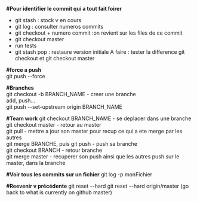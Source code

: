 <strong>#Pour identifier le commit qui a tout fait foirer </strong>
- git stash : stock v en cours
- git log : consulter numeros commits
- git checkout + numero commit :on revient sur les files de ce commit
- git checkout master
- run tests
- git stash pop : restaure version initiale
A faire : tester la difference git checkout et git checkout master

<strong>#force a push</strong> \
git push --force

<strong>#Branches</strong> \
git checkout -b BRANCH_NAME - creer une branche\
add, push... \
git push --set-upstream origin BRANCH_NAME

<strong>#Team work</strong> 
git checkout BRANCH_NAME - se deplacer dans une branche \
git checkout master - retour au master \
git pull - mettre a jour son master pour recup ce qui a ete merge par les autres \
git merge BRANCHE, puis git push - push sa branche \
git checkout BRANCH - retour branche \
git merge master - recuperer son push ainsi que les autres push sur le master, dans la branche

<strong>#Voir tous les commits sur un fichier</strong> 
git log -p monFichier


<strong>#Reevenir v précédente</strong> 
git reset --hard <commit hash>
git reset --hard origin/master (go back to what is currently on github master)
